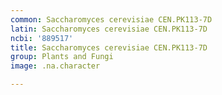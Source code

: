 ```yaml
---
common: Saccharomyces cerevisiae CEN.PK113-7D
latin: Saccharomyces cerevisiae CEN.PK113-7D
ncbi: '889517'
title: Saccharomyces cerevisiae CEN.PK113-7D
group: Plants and Fungi
image: .na.character

---
```

